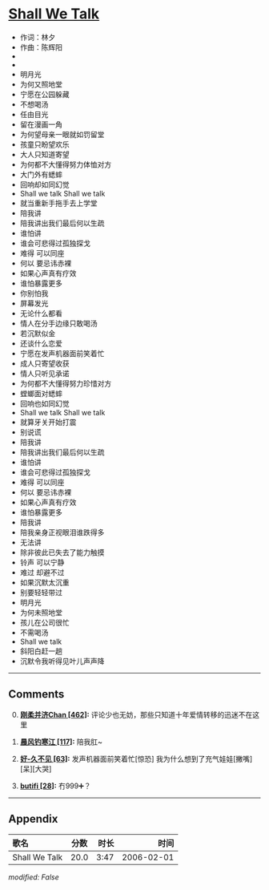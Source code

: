 # [Shall We Talk](https://music.163.com/song?id=65958)

* 作词：林夕
* 作曲：陈辉阳
*
*
* 明月光
* 为何又照地堂
* 宁愿在公园躲藏
* 不想喝汤
* 任由目光
* 留在漫画一角
* 为何望母亲一眼就如罚留堂
* 孩童只盼望欢乐
* 大人只知道寄望
* 为何都不大懂得努力体恤对方
* 大门外有蟋蟀
* 回响却如同幻觉
* Shall we talk Shall we talk
* 就当重新手拖手去上学堂
* 陪我讲
* 陪我讲出我们最后何以生疏
* 谁怕讲
* 谁会可悲得过孤独探戈
* 难得 可以同座
* 何以 要忌讳赤裸
* 如果心声真有疗效
* 谁怕暴露更多
* 你别怕我
* 屏幕发光
* 无论什么都看
* 情人在分手边缘只敢喝汤
* 若沉默似金
* 还谈什么恋爱
* 宁愿在发声机器面前笑着忙
* 成人只寄望收获
* 情人只听见承诺
* 为何都不大懂得努力珍惜对方
* 螳螂面对蟋蟀
* 回响也如同幻觉
* Shall we talk Shall we talk
* 就算牙关开始打震
* 别说谎
* 陪我讲
* 陪我讲出我们最后何以生疏
* 谁怕讲
* 谁会可悲得过孤独探戈
* 难得 可以同座
* 何以 要忌讳赤裸
* 如果心声真有疗效
* 谁怕暴露更多
* 陪我讲
* 陪我亲身正视眼泪谁跌得多
* 无法讲
* 除非彼此已失去了能力触摸
* 铃声 可以宁静
* 难过 却避不过
* 如果沉默太沉重
* 别要轻轻带过
* 明月光
* 为何未照地堂
* 孩儿在公司很忙
* 不需喝汤
* Shall we talk
* 斜阳白赶一趟
* 沉默令我听得见叶儿声声降


---

## Comments
0. **[刚柔并济Chan \[462\]](https://music.163.com/#/user/home?id=49820113):** 评论少也无妨，那些只知道十年爱情转移的迅迷不在这里

1. **[晨风钓寒江 \[117\]](https://music.163.com/#/user/home?id=59806048):** 陪我肛~

2. **[好-久不见 \[63\]](https://music.163.com/#/user/home?id=5911661):** 发声机器面前笑着忙[惊恐] 我为什么想到了充气娃娃[撇嘴][呆][大哭]

3. **[butifi \[28\]](https://music.163.com/#/user/home?id=30468222):** 冇999➕？



---

## Appendix

|歌名|分数|时长|时间|
|:---|:---:|---:|---:|
|Shall We Talk|20.0|3:47|2006-02-01

*modified: False*